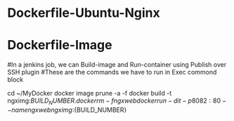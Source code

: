 # Dockerfile-Ubuntu-Nginx
# Dockerfile-Image
#In a jenkins job, we can Build-image and Run-container using Publish over SSH plugin
#These are the commands we have to run in Exec commond block

cd ~/MyDocker
docker image prune -a -f
docker build -t ngximg:${BUILD_NUMBER} .
docker rm -f ngxweb
docker run -dit -p 8082:80 --name ngxweb ngximg:${BUILD_NUMBER}

